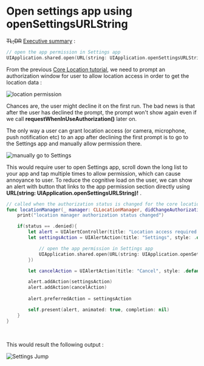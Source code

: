 # Open settings app using openSettingsURLString

<s>TL;DR</s>  [Executive summary](https://twitter.com/patio11/status/1087154089467600897) : 

```swift
// open the app permission in Settings app
UIApplication.shared.open(URL(string: UIApplication.openSettingsURLString)!, options: [:], completionHandler: nil)
```





From the previous [Core Location tutorial](https://fluffy.es/current-location/), we need to prompt an authorization window for user to allow location access in order to get the location data : 

![location permission](https://iosimage.s3.amazonaws.com/2019/45-current-location/permissionAlert.png)





Chances are, the user might decline it on the first run. The bad news is that after the user has declined the prompt, the prompt won't show again even if we call **requestWhenInUseAuthorization()** later on. 



The only way a user can grant location access (or camera, microphone, push notification etc) to an app after declining the first prompt is to go to the Settings app and manually allow permission there.

![manually go to Settings](https://iosimage.s3.amazonaws.com/2019/47-app-settings/settingsManual.gif)



This would require user to open Settings app, scroll down the long list to your app and tap multiple times to allow permission, which can cause annoyance to user. To reduce the cognitive load on the user, we can show an alert with button that links to the app permission section directly using **URL(string: UIApplication.openSettingsURLString)!** .



```swift
// called when the authorization status is changed for the core location permission
func locationManager(_ manager: CLLocationManager, didChangeAuthorization status: CLAuthorizationStatus) {
    print("location manager authorization status changed")

    if(status == .denied){
        let alert = UIAlertController(title: "Location access required to get your current location", message: "Please allow location access", preferredStyle: .alert)
        let settingsAction = UIAlertAction(title: "Settings", style: .default, handler: {action in

            // open the app permission in Settings app
            UIApplication.shared.open(URL(string: UIApplication.openSettingsURLString)!, options: [:], completionHandler: nil)
        })

        let cancelAction = UIAlertAction(title: "Cancel", style: .default, handler: nil)

        alert.addAction(settingsAction)
        alert.addAction(cancelAction)
      
        alert.preferredAction = settingsAction

        self.present(alert, animated: true, completion: nil)
    }
}
```

<br>



This would result the following output : 


![Settings Jump](https://iosimage.s3.amazonaws.com/2019/47-app-settings/settingsJump.gif)



<br>

<script async data-uid="5b0c2b4f98" src="https://f.convertkit.com/5b0c2b4f98/8324d183a4.js"></script>

